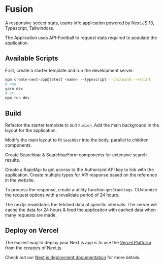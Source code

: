 # Fusion

A responsive soccer stats, teams info application powered by Next.JS 13, Typescript, Tailwindcss.

The Application uses API-Football to request stats required to populate the application.

## Available Scripts

First, create a starter template and run the development server:

```bash
npm create-next-app@latest <name> --typescript --tailwind --eslint
# and
yarn dev
# or
npm run dev
```

## Build

Refactor the starter template to suit `Fusion`. Add the main background in the layout for the application.

Modify the main layout to fit `Seachbar` into the body, parallel to children components.

Create Searchbar & SearchbarForm components for extensive search results.

Create a RapidApi to get access to the Authorized API key to link with the application. Create multiple types for API response based on the reference in the website.

To process the response, create a utility function `getStandings`. CUstomize the request options with a revalidate period of 24 hours.

The nextjs revalidates the fetched data at specific intervals. The server will cache the data for 24 hours & feed the application with cached data when many requests are made.

## Deploy on Vercel

The easiest way to deploy your Next.js app is to use the [Vercel Platform](https://vercel.com/new?utm_medium=default-template&filter=next.js&utm_source=create-next-app&utm_campaign=create-next-app-readme) from the creators of Next.js.

Check out our [Next.js deployment documentation](https://nextjs.org/docs/deployment) for more details.
